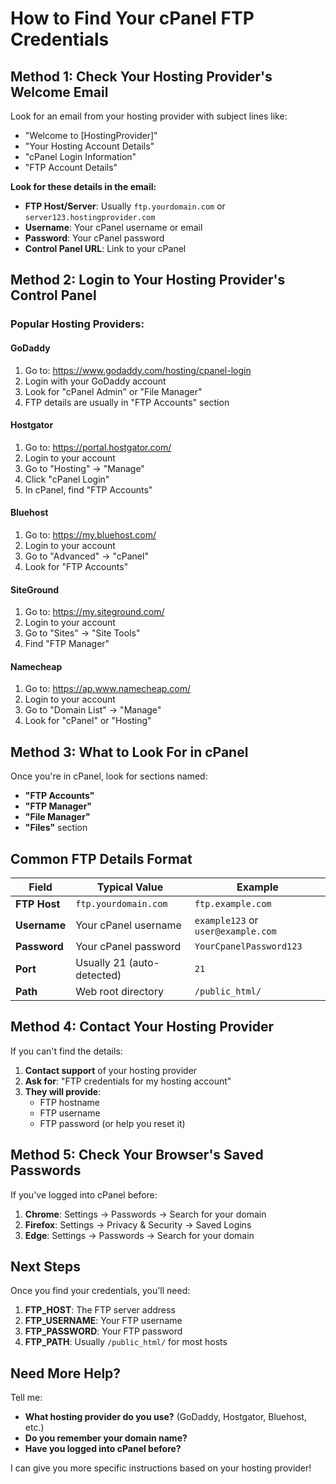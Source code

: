 # How to Find Your cPanel FTP Credentials

## Method 1: Check Your Hosting Provider's Welcome Email

Look for an email from your hosting provider with subject lines like:
- "Welcome to [HostingProvider]"
- "Your Hosting Account Details"
- "cPanel Login Information"
- "FTP Account Details"

**Look for these details in the email:**
- **FTP Host/Server**: Usually `ftp.yourdomain.com` or `server123.hostingprovider.com`
- **Username**: Your cPanel username or email
- **Password**: Your cPanel password
- **Control Panel URL**: Link to your cPanel

## Method 2: Login to Your Hosting Provider's Control Panel

### Popular Hosting Providers:

#### **GoDaddy**
1. Go to: https://www.godaddy.com/hosting/cpanel-login
2. Login with your GoDaddy account
3. Look for "cPanel Admin" or "File Manager"
4. FTP details are usually in "FTP Accounts" section

#### **Hostgator**
1. Go to: https://portal.hostgator.com/
2. Login to your account
3. Go to "Hosting" → "Manage"
4. Click "cPanel Login"
5. In cPanel, find "FTP Accounts"

#### **Bluehost**
1. Go to: https://my.bluehost.com/
2. Login to your account
3. Go to "Advanced" → "cPanel"
4. Look for "FTP Accounts"

#### **SiteGround**
1. Go to: https://my.siteground.com/
2. Login to your account
3. Go to "Sites" → "Site Tools"
4. Find "FTP Manager"

#### **Namecheap**
1. Go to: https://ap.www.namecheap.com/
2. Login to your account
3. Go to "Domain List" → "Manage"
4. Look for "cPanel" or "Hosting"

## Method 3: What to Look For in cPanel

Once you're in cPanel, look for sections named:
- **"FTP Accounts"**
- **"FTP Manager"** 
- **"File Manager"**
- **"Files"** section

## Common FTP Details Format

| Field | Typical Value | Example |
|-------|---------------|---------|
| **FTP Host** | `ftp.yourdomain.com` | `ftp.example.com` |
| **Username** | Your cPanel username | `example123` or `user@example.com` |
| **Password** | Your cPanel password | `YourCpanelPassword123` |
| **Port** | Usually 21 (auto-detected) | `21` |
| **Path** | Web root directory | `/public_html/` |

## Method 4: Contact Your Hosting Provider

If you can't find the details:

1. **Contact support** of your hosting provider
2. **Ask for**: "FTP credentials for my hosting account"
3. **They will provide**:
   - FTP hostname
   - FTP username
   - FTP password (or help you reset it)

## Method 5: Check Your Browser's Saved Passwords

If you've logged into cPanel before:
1. **Chrome**: Settings → Passwords → Search for your domain
2. **Firefox**: Settings → Privacy & Security → Saved Logins
3. **Edge**: Settings → Passwords → Search for your domain

## Next Steps

Once you find your credentials, you'll need:

1. **FTP_HOST**: The FTP server address
2. **FTP_USERNAME**: Your FTP username
3. **FTP_PASSWORD**: Your FTP password  
4. **FTP_PATH**: Usually `/public_html/` for most hosts

## Need More Help?

Tell me:
- **What hosting provider do you use?** (GoDaddy, Hostgator, Bluehost, etc.)
- **Do you remember your domain name?**
- **Have you logged into cPanel before?**

I can give you more specific instructions based on your hosting provider!
